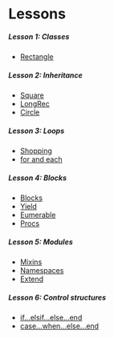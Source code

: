 Lessons
=======

##### Lesson 1: Classes
* [Rectangle](rectangle.rb)

##### Lesson 2: Inheritance
* [Square](square.rb)
* [LongRec](long_rec.rb)
* [Circle](circle.rb)

##### Lesson 3: Loops
* [Shopping](shopping.rb)
* [for and each](for_and_each.rb)

##### Lesson 4: Blocks
* [Blocks](blocks.rb)
* [Yield](yield.rb)
* [Eumerable](enumerable.rb)
* [Procs](procs.rb)

##### Lesson 5: Modules
* [Mixins](mixins.rb)
* [Namespaces](namespaces.rb)
* [Extend](extend.rb)

##### Lesson 6: Control structures
* [if...elsif...else...end](if.rb)
* [case...when...else...end](case.rb)
